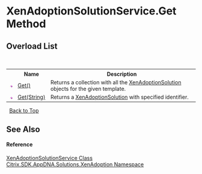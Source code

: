 # XenAdoptionSolutionService.Get Method 
 


## Overload List
&nbsp;<table><tr><th></th><th>Name</th><th>Description</th></tr><tr><td>![Public method](media/pubmethod.gif "Public method")</td><td><a href="M_Citrix_SDK_AppDNA_Solutions_XenAdoption_XenAdoptionSolutionService_Get">Get()</a></td><td>
Returns a collection with all the <a href="T_Citrix_SDK_AppDNA_Solutions_XenAdoption_XenAdoptionSolution">XenAdoptionSolution</a> objects for the given template.</td></tr><tr><td>![Public method](media/pubmethod.gif "Public method")</td><td><a href="M_Citrix_SDK_AppDNA_Solutions_XenAdoption_XenAdoptionSolutionService_Get_1">Get(String)</a></td><td>
Returns a <a href="T_Citrix_SDK_AppDNA_Solutions_XenAdoption_XenAdoptionSolution">XenAdoptionSolution</a> with specified identifier.</td></tr></table>&nbsp;
<a href="#xenadoptionsolutionservice.get-method">Back to Top</a>

## See Also


#### Reference
<a href="T_Citrix_SDK_AppDNA_Solutions_XenAdoption_XenAdoptionSolutionService">XenAdoptionSolutionService Class</a><br /><a href="N_Citrix_SDK_AppDNA_Solutions_XenAdoption">Citrix.SDK.AppDNA.Solutions.XenAdoption Namespace</a><br />